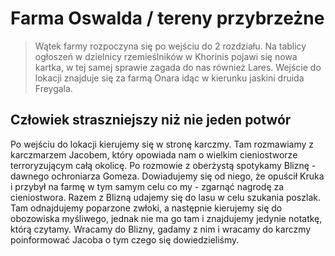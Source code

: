 # Farma Oswalda / tereny przybrzeżne

> Wątek farmy rozpoczyna się po wejściu do 2 rozdziału. Na tablicy ogłoszeń w dzielnicy rzemieślników w Khorinis pojawi się nowa kartka, w tej samej sprawie zagada do nas również Lares. Wejście do lokacji znajduje się za farmą Onara idąc w kierunku jaskini druida Freygala.

## Człowiek straszniejszy niż nie jeden potwór

Po wejściu do lokacji kierujemy się w stronę karczmy. Tam rozmawiamy z karczmarzem Jacobem, który opowiada nam o wielkim cieniostworze terroryzującym całą okolicę. Po rozmowie z oberżystą spotykamy Bliznę - dawnego ochroniarza Gomeza. Dowiadujemy się od niego, że opuścił Kruka i przybył na farmę w tym samym celu co my - zgarnąć nagrodę za cieniostwora. Razem z Blizną udajemy się do lasu w celu szukania poszlak. Tam odnajdujemy poparzone zwłoki, a następnie kierujemy się do obozowiska myśliwego, jednak nie ma go tam i znajdujemy jedynie notatkę, którą czytamy. Wracamy do Blizny, gadamy z nim i wracamy do karczmy poinformować Jacoba o tym czego się dowiedzieliśmy.
